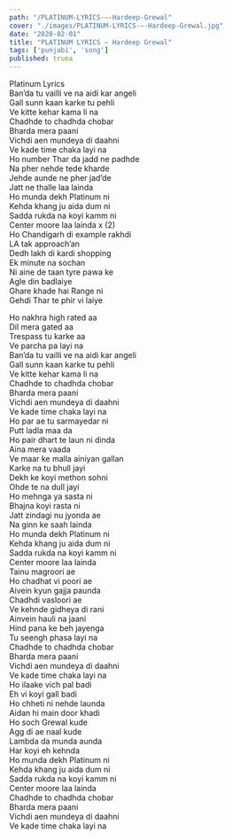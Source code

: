 ```yaml
---
path: "/PLATINUM-LYRICS-–-Hardeep-Grewal"
cover: "./images/PLATINUM-LYRICS-–-Hardeep-Grewal.jpg"
date: "2020-02-01"
title: "PLATINUM LYRICS – Hardeep Grewal"
tags: ['punjabi', 'song']
published: truea
---
```

  
Platinum Lyrics  
Ban’da tu vailli ve na aidi kar angeli  
Gall sunn kaan karke tu pehli  
Ve kitte kehar kama li na  
Chadhde to chadhda chobar  
Bharda mera paani  
Vichdi aen mundeya di daahni  
Ve kade time chaka layi na  
Ho number Thar da jadd ne padhde  
Na pher nehde tede kharde  
Jehde aunde ne pher jad’de  
Jatt ne thalle laa lainda  
Ho munda dekh Platinum ni  
Kehda khang ju aida dum ni  
Sadda rukda na koyi kamm ni  
Center moore laa lainda x (2)  
Ho Chandigarh di example rakhdi  
LA tak approach’an  
Dedh lakh di kardi shopping  
Ek minute na sochan  
Ni aine de taan tyre pawa ke  
Agle din badlaiye  
Ghare khade hai Range ni  
Gehdi Thar te phir vi laiye  
  
  
  
  
  
  
Ho nakhra high rated aa  
Dil mera gated aa  
Trespass tu karke aa  
Ve parcha pa layi na  
Ban’da tu vailli ve na aidi kar angeli  
Gall sunn kaan karke tu pehli  
Ve kitte kehar kama li na  
Chadhde to chadhda chobar  
Bharda mera paani  
Vichdi aen mundeya di daahni  
Ve kade time chaka layi na  
Ho par ae tu sarmayedar ni  
Putt ladla maa da  
Ho pair dhart te laun ni dinda  
Aina mera vaada  
Ve maar ke malla ainiyan gallan  
Karke na tu bhull jayi  
Dekh ke koyi methon sohni  
Ohde te na dull jayi  
Ho mehnga ya sasta ni  
Bhajna koyi rasta ni  
Jatt zindagi nu jyonda ae  
Na ginn ke saah lainda  
Ho munda dekh Platinum ni  
Kehda khang ju aida dum ni  
Sadda rukda na koyi kamm ni  
Center moore laa lainda  
Tainu magroori ae  
Ho chadhat vi poori ae  
Aivein kyun gajja paunda  
Chadhdi vasloori ae  
Ve kehnde gidheya di rani  
Ainvein hauli na jaani  
Hind pana ke beh jayenga  
Tu seengh phasa layi na  
Chadhde to chadhda chobar  
Bharda mera paani  
Vichdi aen mundeya di daahni  
Ve kade time chaka layi na  
Ho ilaake vich pal badi  
Eh vi koyi gall badi  
Ho chheti ni nehde launda  
Aidan hi main door khadi  
Ho soch Grewal kude  
Agg di ae naal kude  
Lambda da munda aunda  
Har koyi eh kehnda  
Ho munda dekh Platinum ni  
Kehda khang ju aida dum ni  
Sadda rukda na koyi kamm ni  
Center moore laa lainda  
Chadhde to chadhda chobar  
Bharda mera paani  
Vichdi aen mundeya di daahni  
Ve kade time chaka layi na  
